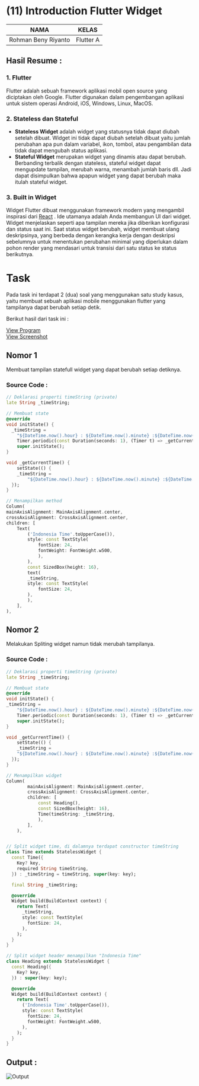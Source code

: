 # (11) Introduction Flutter Widget

| NAMA |  KELAS
|--|--|
| Rohman Beny Riyanto  |  Flutter A

## Hasil Resume :

### 1. Flutter
Flutter adalah sebuah framework aplikasi mobil open source yang diciptakan oleh Google. Flutter digunakan dalam pengembangan aplikasi untuk sistem operasi Android, iOS, Windows, Linux, MacOS.

### 2. Stateless dan Stateful
- **Stateless Widget**  adalah widget yang statusnya tidak dapat diubah setelah dibuat. Widget ini tidak dapat diubah setelah dibuat yaitu jumlah perubahan apa pun dalam variabel, ikon, tombol, atau pengambilan data tidak dapat mengubah status aplikasi.
- **Stateful Widget** merupakan widget yang dinamis atau dapat berubah. Berbanding terbalik dengan stateless, stateful widget dapat mengupdate tampilan, merubah warna, menambah jumlah baris dll. Jadi dapat disimpulkan bahwa apapun widget yang dapat berubah maka itulah stateful widget.
### 3. Built in Widget
Widget Flutter dibuat menggunakan framework modern yang mengambil inspirasi dari [React](https://reactjs.org) . Ide utamanya adalah Anda membangun UI dari widget. Widget menjelaskan seperti apa tampilan mereka jika diberikan konfigurasi dan status saat ini. Saat status widget berubah, widget membuat ulang deskripsinya, yang berbeda dengan kerangka kerja dengan deskripsi sebelumnya untuk menentukan perubahan minimal yang diperlukan dalam pohon render yang mendasari untuk transisi dari satu status ke status berikutnya.

# Task
Pada task ini terdapat 2 (dua) soal yang menggunakan satu study kasus, yaitu membuat sebuah aplikasi mobile menggunakan flutter yang tampilanya dapat berubah setiap detik.

Berikut hasil dari task ini :

[View Program](https://github.com/RohmanBenyRiyanto/flutter_rohman-beny-riyanto/tree/main/11_Flutter%20Fundamental%20and%20Widget%20Building/praktikum/praktikum_11)<br>
[View Screenshot](https://github.com/RohmanBenyRiyanto/flutter_rohman-beny-riyanto/tree/main/11_Flutter%20Fundamental%20and%20Widget%20Building/screenshot)

## Nomor 1
Membuat tampilan statefull widget yang dapat berubah setiap detiknya.

### Source Code :
```dart
// Deklarasi properti timeString (private)
late String _timeString;

// Membuat state
@override
void initState() {
  _timeString =
    "${DateTime.now().hour} : ${DateTime.now().minute} :${DateTime.now().second}";
    Timer.periodic(const Duration(seconds: 1), (Timer t) => _getCurrentTime());
    super.initState();
}

void _getCurrentTime() {
    setState(() {
    _timeString =
        "${DateTime.now().hour} : ${DateTime.now().minute} :${DateTime.now().second}";
  });
}

// Menampilkan method
Column(
mainAxisAlignment: MainAxisAlignment.center,
crossAxisAlignment: CrossAxisAlignment.center,
children: [
    Text(
        ('Indonesia Time'.toUpperCase()),
        style: const TextStyle(
            fontSize: 24,
            fontWeight: FontWeight.w500,
            ),
        ),
        const SizedBox(height: 16),
        text(
        _timeString,
        style: const TextStyle(
            fontSize: 24,
        ),
        ),
    ],
),
```

## Nomor 2
Melakukan Spliting widget namun tidak merubah tampilanya.

### Source Code :
```dart
// Deklarasi properti timeString (private)
late String _timeString;

// Membuat state
@override
void initState() {
_timeString =
    "${DateTime.now().hour} : ${DateTime.now().minute} :${DateTime.now().second}";
    Timer.periodic(const Duration(seconds: 1), (Timer t) => _getCurrentTime());
    super.initState();
}

void _getCurrentTime() {
    setState(() {
    _timeString =
    "${DateTime.now().hour} : ${DateTime.now().minute} :${DateTime.now().second}";
  });
}

// Menampilkan widget
Column(
        mainAxisAlignment: MainAxisAlignment.center,
        crossAxisAlignment: CrossAxisAlignment.center,
        children: [
            const Heading(),
            const SizedBox(height: 16),
            Time(timeString: _timeString,
            ),
        ],
    ),


// Split widget time, di dalamnya terdapat constructor timeString
class Time extends StatelessWidget {
  const Time({
    Key? key,
    required String timeString,
  }) : _timeString = timeString, super(key: key);

  final String _timeString;

  @override
  Widget build(BuildContext context) {
    return Text(
      _timeString,
      style: const TextStyle(
        fontSize: 24,
      ),
    );
  }
}

// Split widget header menampilkan "Indonesia Time"
class Heading extends StatelessWidget {
  const Heading({
    Key? key,
  }) : super(key: key);

  @override
  Widget build(BuildContext context) {
    return Text(
      ('Indonesia Time'.toUpperCase()),
      style: const TextStyle(
        fontSize: 24,
        fontWeight: FontWeight.w500,
      ),
    );
  }
}
```

## Output :
![Output](https://github.com/RohmanBenyRiyanto/flutter_rohman-beny-riyanto/blob/main/11_Flutter%20Fundamental%20and%20Widget%20Building/screenshot/Output.png)